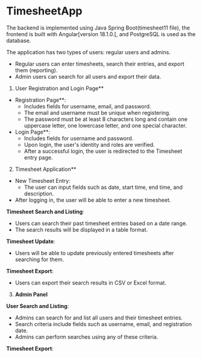 # TimesheetApp

The backend is implemented using Java Spring Boot(timesheet11 file), the frontend is built with Angular[version 18.1.0.[, and PostgreSQL is used as the database.

The application has two types of users: regular users and admins.  
- Regular users can enter timesheets, search their entries, and export them (reporting).  
- Admin users can search for all users and export their data.

1. User Registration and Login Page**
- Registration Page**:
  - Includes fields for username, email, and password.
  - The email and username must be unique when registering.
  - The password must be at least 8 characters long and contain one uppercase letter, one lowercase letter, and one special character.
- Login Page**:
  - Includes fields for username and password.
  - Upon login, the user's identity and roles are verified.
  - After a successful login, the user is redirected to the Timesheet entry page.

2. Timesheet Application**
- New Timesheet Entry:
  - The user can input fields such as date, start time, end time, and description.
- After logging in, the user will be able to enter a new timesheet.  
   
**Timesheet Search and Listing**:
- Users can search their past timesheet entries based on a date range.
- The search results will be displayed in a table format.

**Timesheet Update**:
- Users will be able to update previously entered timesheets after searching for them.

**Timesheet Export**:
- Users can export their search results in CSV or Excel format.

3. **Admin Panel**
   
**User Search and Listing**:
- Admins can search for and list all users and their timesheet entries.
- Search criteria include fields such as username, email, and registration date.
- Admins can perform searches using any of these criteria.

**Timesheet Export**:  






